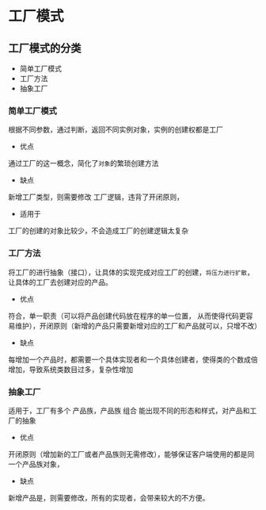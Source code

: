 # 工厂模式

## 工厂模式的分类

* 简单工厂模式
* 工厂方法
* 抽象工厂

### 简单工厂模式

根据不同参数，通过判断，返回不同实例对象，实例的创建权都是工厂

* 优点

通过工厂的这一概念，简化了`对象`的繁琐创建方法

* 缺点

新增工厂类型，则需要修改 工厂逻辑，违背了开闭原则，

* 适用于

工厂的创建的对象比较少，不会造成工厂的创建逻辑太复杂

### 工厂方法

将工厂的进行抽象（接口），让具体的实现完成对应工厂的创建，`将压力进行扩散`，让具体的工厂去创建对应的产品。

* 优点

符合，单一职责（可以将产品创建代码放在程序的单一位置， 从而使得代码更容易维护），开闭原则（新增的产品只需要新增对应的工厂和产品就可以，只增不改）

* 缺点

每增加一个产品时，都需要一个具体实现者和一个具体创建者，使得类的个数成倍增加，导致系统类数目过多，复杂性增加

### 抽象工厂

适用于，工厂有多个 产品族，产品族 组合 能出现不同的形态和样式，对产品和工厂的抽象

* 优点

开闭原则（增加新的工厂或者产品族则无需修改），能够保证客户端使用的都是同一个产品族对象，

* 缺点

新增产品是，则需要修改，所有的实现者，会带来较大的不方便。
